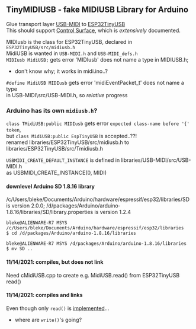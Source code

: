 ## TinyMIDIUSB - fake MIDIUSB Library for Arduino
 Glue transport layer [USB-MIDI](https://github.com/lathoub/Arduino-USBMIDI)
to [ESP32TinyUSB](https://www.arduino.cc/reference/en/libraries/esp32tinyusb)  
This should support [Control Surface](https://github.com/tttapa/Control-Surface),
which is *extensively* documented.   

MIDIusb is the class for ESP32TinyUSB, declared in `ESP32TinyUSB/src/midiusb.h`  
MidiUSB is wanted in `USB-MIDI.h` and `USB-MIDI_defs.h`  
`MIDIusb MidiUSB;` gets error 'MIDIusb' does not name a type in MIDIUSB.h;  
   - don't know why; it works in midi.ino..?  

`#define MidiUSB MIDIusb` gets error 'midiEventPacket_t' does not name a type  
      in USB-MIDI\src/USB-MIDI.h, so *relative* progress  

### Arduino has its own `midiusb.h`?
`class TMidiUSB:public MIDIusb` gets error `expected class-name before '{' token`,  
	but `class MidiUSB:public EspTinyUSB` is accepted..??!   
renamed libraries/ESP32TinyUSB/src/midiusb.h to libraries/ESP32TinyUSB/src/Tmidiusb.h

`USBMIDI_CREATE_DEFAULT_INSTANCE` is defined in libraries/USB-MIDI/src/USB-MIDI.h  
as USBMIDI_CREATE_INSTANCE(0, MIDI)

#### downlevel Arduino SD 1.8.16 library
/c/Users/bleke/Documents/Arduino/hardware/espressif/esp32/libraries/SD is version 2.0.0;
/d/packages/Arduino/arduino-1.8.16/libraries/SD/library.properties is version 1.2.4
```
bleke@ALIENWARE-R7 MSYS /c/Users/bleke/Documents/Arduino/hardware/espressif/esp32/libraries
$ cd /d/packages/Arduino/arduino-1.8.16/libraries

bleke@ALIENWARE-R7 MSYS /d/packages/Arduino/arduino-1.8.16/libraries
$ mv SD ..
```

#### 11/14/2021: compiles, but does not link  
Need cMidiUSB.cpp to create e.g. MidiUSB.read() from ESP32TinyUSB read()  

#### 11/14/2021: compiles and links 
Even though only `read()` is [implemented](src/MIDIUSB.cpp)...
-  where are `write()`'s going?
